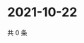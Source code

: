 # 2021-10-22

共 0 条

<!-- BEGIN -->
<!-- 最后更新时间 Fri Oct 22 2021 21:21:48 GMT+0800 (China Standard Time) -->

<!-- END -->
